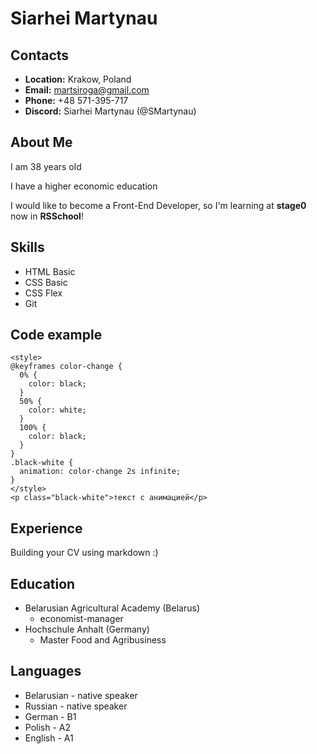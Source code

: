 # __Siarhei Martynau__
## __Contacts__
* __Location:__ Krakow, Poland
* __Email:__ martsiroga@gmail.com
* __Phone:__ +48 571-395-717
* __Discord:__ Siarhei Martynau (@SMartynau)
## __About Me__
I am 38 years old

I have a higher economic education

I would like to become a Front-End Developer, so I'm learning at __stage0__ now in __RSSchool__!
## __Skills__
* HTML Basic
* CSS Basic
* CSS Flex
* Git
## __Code example__
```
<style>
@keyframes color-change {
  0% {
    color: black;
  }
  50% {
    color: white;
  }
  100% {
    color: black;
  }
}
.black-white {
  animation: color-change 2s infinite;
}
</style>
<p class="black-white">текст с анимацией</p>
```
## __Experience__
Building your CV using markdown :)
## __Education__
* Belarusian Agricultural Academy (Belarus)
   - economist-manager
* Hochschule Anhalt (Germany)
   - Master Food and Agribusiness
## __Languages__
* Belarusian - native speaker
* Russian - native speaker
* German - B1
* Polish - А2
* English - A1
